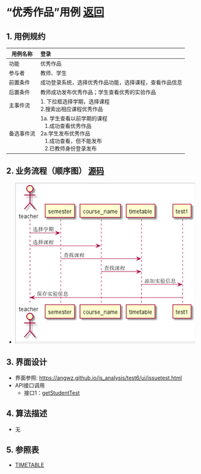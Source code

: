 # “优秀作品”用例 [返回](../README.md)

## 1. 用例规约

|用例名称|登录|
|-------|:-------------|
|功能|优秀作品|
|参与者|教师、学生|
|前置条件|成功登录系统，选择优秀作品功能，选择课程，查看作品信息|
|后置条件|教师成功发布优秀作品；学生查看优秀的实验作品|
|主事件流| 1. 下拉框选择学期，选择课程<br/>2.搜索出相应课程优秀作品|
|备选事件流|1a. 学生查看以前学期的课程 <br/>&nbsp;&nbsp; 1.成功查看优秀作品 <br/>2a.学生发布优秀作品 <br/>&nbsp;&nbsp; 1.成功查看，但不能发布 <br/> &nbsp;&nbsp; 2.已教师身份登录发布 |

## 2. 业务流程（顺序图） [源码](../src/uptest.puml)
- ![优秀作品顺序图](../上传实验顺序图.png)

## 3. 界面设计
- 界面参照: https://angwz.github.io/is_analysis/test6/ui/issuetest.html
- API接口调用
    - 接口1：[getStudentTest](../api/getStudentTest.md)

## 4. 算法描述
 - 无

## 5. 参照表

- [TIMETABLE](../DatabaseDesign.md/#TIMETABLE)